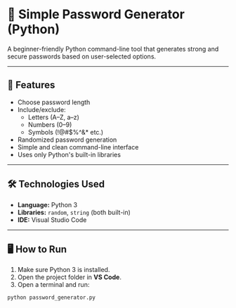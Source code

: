# 🔐 Simple Password Generator (Python)

A beginner-friendly Python command-line tool that generates strong and secure passwords based on user-selected options.

---

## 📌 Features

- Choose password length
- Include/exclude:
  - Letters (A–Z, a–z)
  - Numbers (0–9)
  - Symbols (!@#$%^&* etc.)
- Randomized password generation
- Simple and clean command-line interface
- Uses only Python's built-in libraries

---

## 🛠️ Technologies Used

- **Language:** Python 3
- **Libraries:** `random`, `string` (both built-in)
- **IDE:** Visual Studio Code

---

## 🖥️ How to Run

1. Make sure Python 3 is installed.
2. Open the project folder in **VS Code**.
3. Open a terminal and run:

```bash
python password_generator.py
